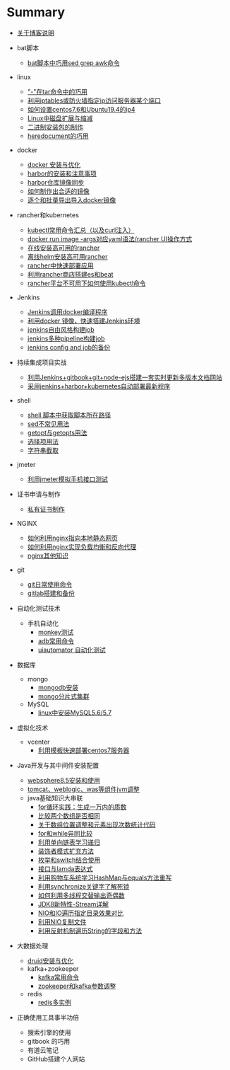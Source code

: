# Summary
* [关于博客说明](README.md)

* bat脚本
  * [bat脚本中巧用sed grep awk命令](bat/bat-use-sedawk.md)

* linux
  * ["-"在tar命令中的巧用](linux/tar-deal.md)
  * [利用iptables或防火墙指定ip访问服务器某个端口](linux/limit_ip.md)
  * [如何设置centos7.6和Ubuntu19.4的ip4](linux/set_ip.md)
  * [Linux中磁盘扩展与缩减](linux/extend_disk.md)
  * [二进制安装包的制作](linux/how_to_made_bin.md)
  * [heredocument的巧用](linux/use_heredoc.md)

* docker
  * [docker 安装与优化](docker/docker-install.md)
  * [harbor的安装和注意事项](docker/harbor-install.md)
  * [harbor仓库镜像同步](docker/harbor-sync.md)
  * [如何制作出合适的镜像](docker/dockerfile-rule.md)
  * [逐个和批量导出导入docker镜像](docker/save_load_images.md)

* rancher和kubernetes
  *  [kubectl常用命令汇总（以及curl注入）](k8s/kubectl-user-instruction.md)
  *  [docker run image -args对应yaml语法/rancher UI操作方式](k8s/docker-run-and-k8s-command.md)
  *  [在线安装高可用的rancher](k8s/rancher_online_installation.md)
  *  [离线helm安装高可用rancher](k8s/rancher_offline_installation.md)
  *  [rancher中快速部署应用](k8s/deploy_app_in_rancher.md)
  *  [利用rancher商店搭建es和beat](k8s/use_appstore_deploy_es_in_rancher.md)
  *  [rancher平台不可用下如何使用kubectl命令](k8s/how_to_use_kubectl_noserver.md)

* Jenkins
  * [Jenkins调用docker编译程序](jenkins/jenkins-slave-for-docker.md)
  * [利用docker 镜像，快速搭建Jenkins环境](jenkins/install-jenkins.md)
  * [jenkins自由风格构建job](jenkins/freestyle_build_in_jenkins.md)
  * [jenkins多种pipeline构建job](jenkins/variety_pipeline_build.md)
  * [jenkins config and job的备份](jenkins/thinBackup_jenkins.md)

* 持续集成项目实战
  * [利用Jenkins+gitbook+git+node-ejs搭建一套实时更新多版本文档网站](other/devops_practices_gitbook_web.md)
  * [采用jenkins+harbor+kubernetes自动部署最新程序](other/devops_practices_k8s.md)

* shell
  * [shell 脚本中获取脚本所在路径](shell/get_dir_in_shell.md)
  * [sed不常见用法](shell/sed_use_hard.md)
  * [getopt与getopts用法](shell/getopt_and_getopts_use.md)
  * [选择项用法](shell/ps3_use.md)
  * [字符串截取](shell/trim_string.md)

* jmeter

  * [利用jmeter模拟手机接口测试](jmeter/use_jmeter_test_app.md)

* 证书申请与制作

  * [私有证书制作](ca/make_key.md)

* NGINX
  * [如何利用nginx指向本地静态网页](nginx/direct_static_web.md)
  * [如何利用nginx实现负载均衡和反向代理](nginx/load_balance.md)
  * [nginx其他知识](nginx/nginx_other.md)

* git
  * [git日常使用命令](git/git-use.md)
  * [gitlab搭建和备份](git/install_and_bak_gitlab.md)

* 自动化测试技术
  * 手机自动化
    * [monkey测试](autotech/monkey_android.md)
    * [adb常用命令](autotech/adb_cmd.md)
    * [uiautomator 自动化测试](autotech/uiautomator_introduce.md)

* 数据库
  * mongo
    * [mongodb安装](data/install_mongodb.md)
    * [mongo分片式集群](data/use_mongo3.6_deploy_shard_cluster.md)
  * MySQL
    * [linux中安装MySQL5.6/5.7](data/install_mysql.md)

* 虚拟化技术
  * vcenter
    * [利用模板快速部署centos7服务器](vm/use_tem_deploy_centos7.md)

* Java开发与其中间件安装配置
  * [websphere8.5安装和使用](middleware/install_websphere8.5.md)
  * [tomcat、weblogic、was等组件jvm调整](middleware/update_jvm_value.md)
  * java基础知识大串联    
    * [for循环实践：生成一万内的质数](middleware/prime_number_product.md)
    * [比较两个数组是否相同](middleware/compara-arry.md)
    * [关于数组位置调整和元素出现次数统计代码](middleware/java-code.md)
    * [for和while异同比较](middleware/for-while.md)
    * [利用单向链表学习递归](middleware/java-recursion.md)
    * [装饰者模式扩充方法](middleware/java-decortar.md)
    * [枚举和switch结合使用](middleware/java-enmu-switch.md)
    * [接口与lamda表达式](middleware/java-interface-lamda.md)
    * [利用购物车系统学习HashMap与equals方法重写](middleware/java-shopping-map.md)
    * [利用synchronize关键字了解死锁](middleware/java-dead-lock.md)
    * [如何利用多线程交替输出奇偶数](middleware/java-multithread.md)
    * [JDK8新特性-Stream详解](middleware/java8-practice-stream.md)
    * [NIO和IO遍历指定目录效果对比](middleware/NIO-IO-diff.md)
    * [利用NIO复制文件](middleware/use-NIO-read-write.md)
    * [利用反射机制遍历String的字段和方法](middleware/java-reflect.md)

* 大数据处理
  * [druid安装与优化](data/install_druid.md)
  * kafka+zookeeper
    * [kafka常用命令](data/kafka_cmd.md)
    * [zookeeper和kafka参数调整](data/update_jvm_zk.md)
  * redis
    * [redis多实例](data/cluster_redis.md)

* 正确使用工具事半功倍
  * 搜索引擎的使用
  * gitbook 的巧用
  * 有道云笔记
  * GitHub搭建个人网站